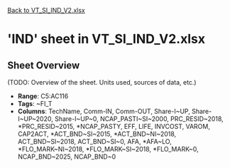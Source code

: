 [Back to VT_SI_IND_V2.xlsx](README.md)

# 'IND' sheet in VT_SI_IND_V2.xlsx

## Sheet Overview

(TODO: Overview of the sheet. Units used, sources of data, etc.)

- **Range**: C5:AC116
- **Tags**: ~FI_T
- **Columns**: TechName, Comm-IN, Comm-OUT, Share-I~UP, Share-I~UP~2020, Share-I~UP~0, NCAP_PASTI~SI~2000, PRC_RESID~2018, *PRC_RESID~2015, *NCAP_PASTY, EFF, LIFE, INVCOST, VAROM, CAP2ACT, *ACT_BND~SI~2015, *ACT_BND~NI~2018, ACT_BND~SI~2018, ACT_BND~SI~0, AFA, *AFA~LO, *FLO_MARK~NI~2018, *FLO_MARK~SI~2018, *FLO_MARK~0, NCAP_BND~2025, NCAP_BND~0

